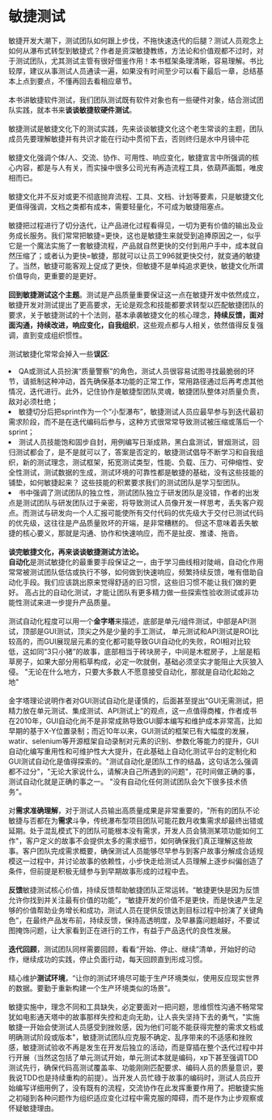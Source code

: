 
# 敏捷测试

敏捷开发大潮下，测试团队如何跟上步伐，不拖快速迭代的后腿？测试人员观念上如何从瀑布式转型到敏捷式？作者是资深敏捷教练，方法论和价值观都不过时，对于测试团队，尤其测试主管有很好借鉴作用！本书框架条理清晰，容易理解。书比较厚，建议从事测试人员通读一遍，如果没有时间至少可以看下最后一章，总结基本上点到要点，不懂再回去看相应章节。 
<br><br> 
本书讲敏捷软件测试，我们团队测试既有软件对象也有一些硬件对象，结合测试团队实践，就本书来<b>谈谈敏捷软硬件测试</b>。 
<br><br> 
敏捷测试是敏捷文化下的测试实践，先来谈谈敏捷文化这个老生常谈的主题，团队成员先要理解敏捷并有共识才能在行动中贯彻下去，否则终归是水中月镜中花
<br><br> 敏捷文化强调个体/人、交流、协作、可用性、响应变化，敏捷宣言中所强调的核心内容，都是与人有关，而实操中很多公司光有再造流程工具，依葫芦画瓢，唯皮相而已。 
<br><br> 
敏捷文化并不反对或更不彻底抛弃流程、工具、文档、计划等要素，只是敏捷文化更值得强调，文档之类都有成本，需要轻量化，不可成为敏捷阻塞点。
<br><br>
敏捷把过程进行了切分迭代，让产品进化过程看得见，一切为更有价值的输出及业务成长服务。我们常常把敏捷=更快，这也是敏捷生来就受到追捧原因之一，似乎它是一个魔法实施了一套敏捷流程，产品就自然更快的交付到用户手中，成本就自然压缩了；或者认为更快=敏捷，那就可以让员工996就更快交付，就变通的敏捷了。当然，敏捷可能客观上促成了更快，但敏捷不是单纯追求更快，敏捷文化所谓价值导向，更重要的是更好。 
<br><br>
<b>回到敏捷测试这个主题</b>。测试是产品质量重要保证这一点在敏捷开发中依然成立，敏捷开发对测试提出了更高要求，无论是观念和技能都要求转型以匹配敏捷团队的要求，关于敏捷测试的十个法则，基本承袭敏捷文化的核心理念，<b>持续反馈，面对面沟通，持续改进，响应变化，自我组织</b>，这些观点都与人相关，依然值得反复强调，直到变成组织惯性。 
<br><br>
测试敏捷化常常会掉入一些<b>误区</b>:<li>QA或测试人员扮演“质量警察”的角色，测试人员很容易试图寻找最脆弱的环节，请抵制这种冲动，首先确保基本功能的正常工作，常用路径通过后再考虑其他情况，迭代进行。此外，记住协作是敏捷型团队灵魂，敏捷团队整体对质量负责，敌对必须杜绝；<li>敏捷切分后把sprint作为一个“小型瀑布”，敏捷测试人员应最早参与到迭代最初需求阶段，而不是在迭代编码后参与，这种方式很常常导致测试被压缩或落后一个sprint；<li>测试人员技能饱和固步自封，用例编写日渐成熟，黑白盒测试，冒烟测试，回归测试都会了，是不是就可以了，答案是否定的，敏捷测试倡导不断学习和自我组织，新的测试理念，测试框架，拓宽测试类型，性能、负载、压力、可伸缩性、安全性测试，测试数据的生成，测试环境的可靠性都是敏捷的基础，没有这些技能的铺垫，如何敏捷起来？ 这些技能的积累要求我们的测试团队是学习型团队。 <li>书中强调了测试团队的独立性，测试团队独立于研发团队是没错，作者的出发点是测试团队与研发团队过于亲密，将导致测试人员像开发一样思考，丢失客户观点。而测试与研发向一个人汇报可能使所有交付代码的优先级大于交付已测试代码的优先级，这往往是产品质量败坏的开端，是非常糟糕的。 但这不意味着丢失敏捷的核心要义，那就是沟通、协作和快速响应，而不是扯皮、推诿、拖沓。 
<br><br>
<b>谈完敏捷文化，再来谈谈敏捷测试方法论。</b> <br>
<b>自动化</b>是测试敏捷化的最重要手段保证之一，由于学习曲线相对陡峭，自动化作用常常被测试团队低估或执行不够，如何做到快速响应，频繁持续反馈，唯有借助自动化手段。我们应该跳出原来觉得舒适的旧习惯，这些旧习惯不能让我们做的更好。 高占比的自动化测试，才能让团队有更多精力做一些探索性验收测试或非功能性测试来进一步提升产品质量。
<br><br>
测试自动化程度可以用一个<b>金字塔</b>来描述，底部是单元/组件测试，中部是API测试，顶部是GUI测试，顶尖之外是少量的手工测试， 单元测试和API测试是ROI比较高的，而GUI展现层元素的变化都可能导致GUI自动化的失败，ROI相对比较低，这如同“3只小猪”的故事，底部相当于砖块房子，中间是木棍房子，上层是稻草房子，如果大部分用稻草构成，必定一吹就倒，基础必须坚实才能阻止大灰狼入侵。 "无论在什么地方，只要大多数人不愿意接受自动化，那就是自动化起始之地"
<br><br> 
金字塔理论说明作者对GUI测试自动化是谨慎的，后面甚至提出“GUI无需测试，把精力放在单元测试、集成测试、API测试上”的观点，这一点值得商榷，作者成书在2010年，GUI自动化尚不是非常成熟导致GUI脚本编写和维护成本非常高，比如早期的基于X-Y位置录制；而近10年以来，GUI测试的框架已有大幅度的发展，watir、selenium等开源框架自动录制对元素的识别、参数化等能力的提升，GUI自动化编写重用性和可维护性大大提升，在此基础上自动化测试平台的定制化和GUI测试自动化是值得探索的。"测试自动化是团队工作的结晶，这句话怎么强调都不过分"，"无论大家说什么，请解决自己所遇到的问题"，花时间做正确的事，测试自动化就是正确的事之一。 "没有自动化任何测试团队会欠下很多技术债务"。 
<br><br> 
对<b>需求准确理解</b>，对于测试人员输出高质量成果是非常重要的，"所有的团队不论敏捷与否都在为<b>需求</b>斗争，传统瀑布型项目团队可能花数月收集需求却最终出错或延期。处于混乱模式下的团队可能根本没有需求，开发人员会猜测某项功能如何工作"，客户定义的故事不会提供太多的需求细节，如何确保我们真正理解这些故事。客户团队完成需求概要，确保测试人员能够尽早参与到客户故事分解成合适规模这一过程中，并讨论故事的依赖性，小步快走给测试人员理解上逐步纠偏创造了条件，但前提是积极无缝参与到早期故事形成的过程中去。 
<br><br> 
<b>反馈</b>敏捷测试核心价值，持续反馈帮助敏捷团队正常运转。“敏捷更快是因为反馈允许你找到并关注最有价值的功能”，“敏捷开发的价值不是更快，而是快速产生足够的价值帮助业务增长和成功，测试人员在提供反馈达到目标过程中扮演了关键角色”，在最终产品发布前，持续反馈，保持高透明度，及早暴露问题越好，不要试图掩饰问题，让大家看到正在进行的工作，有益于产品迭代的良性发展。
<br><br> 
<b>迭代回顾</b>，测试团队同样需要回顾，看看“开始、停止、继续”清单，开始好的动作，继续成功的实践，停止负面行动，每天回顾直到形成习惯。
<br><br> 
精心维护<b>测试环境</b>，“让你的测试环境尽可能于生产环境类似，使用反应现实世界的数据。要勤于重新构建一个生产环境类似的场景”。
<br><br> 
敏捷实施中，理念不同和工具缺失，必定要面对一把问题，思维惯性沟通不畅常常犹如电影通天塔中的故事那样失控和走向无助，让人丧失坚持下去的勇气，"实施敏捷一开始会使测试人员感受到挫败感，因为他们可能不能获得完整的需求文档或明确测试阶段或版本"，敏捷测试团队应克服不确定、乱序带来的不适感和挫败感，敏捷测试验收不再是发生在开发后独立的活动，而是穿插在整个迭代过程中并行开展（当然这包括了单元测试开始，单元测试本就是编码，xp下甚至强调TDD测试先行，确保代码高测试覆盖率、功能刚刚匹配要求、编码人员的质量意识，要我说TDD也是持续重构的前提）。当开发人员忙碌于故事的编码时，测试人员应开始编写详细用例了，没有既有的流程，交流协作在此发挥重要作用了。把敏捷实施之初碰到各种问题作为组织适应变化过程中需克服的障碍，而不是作为止步观察或怀疑敏捷理由。

